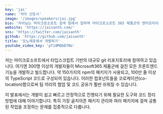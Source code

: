 ```yaml
---
key: 'jai'
name: '자이 산토시'
image: '/images/speakers/jai.jpg'
bio: '자이님는 마이크로소프트 검색 팀에서 일하며 마이크로소프트 365 제품군의 엔터프라이즈용 검색 기능을 담당하고 있습니다. 웹과 자바스크립트, 특히 웹 퍼포먼스에 대한 열정을 갖고 있습니다. 이전에 핀테크 스타트업인 Clear Tax에서 UI를 주도했으며 오프라인 위주의 웹 애플리케이션 구축에 힘썼습니다. 또한 최초의 real-world Progressive Web App인 Flipkart Lite의 팀원이었으며, 그 전에는 야후에서 지도, 프론트 엔드 플랫폼 및 미디어 사이트 같은 대규모 팀에서 일했습니다.'
website: 'https://jaisanth.com/'
sns: 'https://twitter.com/jaisanth'
github: 'https://github.com/jaisanth'
title: '모노레포에서 개발하기'
youtube_video_key: 'pTi0MQbD7No'
---
```


저는 마이크로소프트에서 타입스크립트 기반의 대규모 git 리포지토리에 참여하고 있습니다. 여기엔 300명 이상의 개발자들이 Microsoft365 제품군에 걸친 모든 프론트엔드 기능을 개발하고 빌드합니다. 약 150가지의 npm의 패키지가 사용되고, 100만 줄 이상의 TypeScript 코드로 구성되어 있습니다. 이러한 컴포넌트들을 코로케이션(co-location)함으로써 팀 끼리의 협업 및 코드 공유가 훨씬 쉬워질 수 있습니다.

이 발표에서는 개발이 쉽고 빠르고 안정적으로 진행되기 위해 필요한 도구와 코드 정리 방법에 대해 이야기합니다. 특히 가장 골치아픈 패키지 관리와 여러 패키지에 걸쳐 공통된 작업을 조정하는 문제를 집중적으로 다룹니다.

